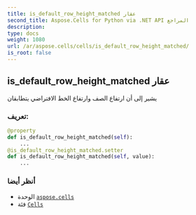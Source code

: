 ```yaml
---
title: is_default_row_height_matched عقار
second_title: Aspose.Cells for Python via .NET API المراجع
description:
type: docs
weight: 1080
url: /ar/aspose.cells/cells/is_default_row_height_matched/
is_root: false
---
```

##  is_default_row_height_matched عقار

يشير إلى أن ارتفاع الصف وارتفاع الخط الافتراضي يتطابقان
###  تعريف:
```python
@property
def is_default_row_height_matched(self):
    ...
@is_default_row_height_matched.setter
def is_default_row_height_matched(self, value):
    ...
```

###  أنظر أيضا
* الوحدة [`aspose.cells`](../../)
* فئة [`Cells`](/cells/python-net/ar/aspose.cells/cells)
